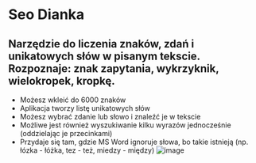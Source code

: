 # Seo Dianka
## Narzędzie do liczenia znaków, zdań i unikatowych słów w pisanym tekscie. Rozpoznaje: znak zapytania, wykrzyknik, wielokropek, kropkę.
* Możesz wkleić do 6000 znaków
* Aplikacja tworzy listę unikatowych słów
* Możesz wybrać zdanie lub słowo i znaleźć je w tekscie
* Możliwe jest również wyszukiwanie kilku wyrazów jednocześnie (oddzielając je przecinkami)
* Przydaje się tam, gdzie MS Word ignoruje słowa, bo takie istnieją (np. łózka - łóżka, tez - też, miedzy - między)
![image](https://user-images.githubusercontent.com/14290787/169388378-ccfc78cb-57c2-4bcf-9eb1-ee3fd368af26.png)


